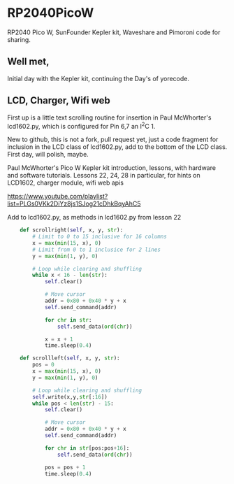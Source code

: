 # RP2040PicoW
RP2040 Pico W, SunFounder Kepler kit, Waveshare and Pimoroni code for sharing.

## Well met,
Initial day with the Kepler kit, continuing the Day's of yorecode.

## LCD, Charger, Wifi web
First up is a little text scrolling routine for insertion in Paul McWhorter's lcd1602.py, which is configured for Pin 6,7 an I<sup>2</sup>C 1.

New to github, this is not a fork, pull request yet, just a code fragment for inclusion in the LCD class of lcd1602.py, add to the bottom of the LCD class.
First day, will polish, maybe.

Paul McWhorter's Pico W Kepler kit introduction, lessons, with hardware and software tutorials.
Lessons 22, 24, 28 in particular, for hints on LCD1602, charger module, wifi web apis 
 
https://www.youtube.com/playlist?list=PLGs0VKk2DiYz8js1SJog21cDhkBqyAhC5

Add to lcd1602.py, as methods in lcd1602.py from lesson 22
```python
    def scrollright(self, x, y, str):
        # Limit to 0 to 15 inclusive for 16 columns
        x = max(min(15, x), 0)
        # Limit from 0 to 1 inclusice for 2 lines
        y = max(min(1, y), 0)

        # Loop while clearing and shuffling
        while x < 16 - len(str):
            self.clear()

            # Move cursor
            addr = 0x80 + 0x40 * y + x
            self.send_command(addr)

            for chr in str:
                self.send_data(ord(chr))

            x = x + 1
            time.sleep(0.4)

    def scrollleft(self, x, y, str):
        pos = 0
        x = max(min(15, x), 0)
        y = max(min(1, y), 0)

        # Loop while clearing and shuffling
        self.write(x,y,str[:16])
        while pos < len(str) - 15:
            self.clear()

            # Move cursor
            addr = 0x80 + 0x40 * y + x
            self.send_command(addr)

            for chr in str[pos:pos+16]:
                self.send_data(ord(chr))

            pos = pos + 1
            time.sleep(0.4)
```
